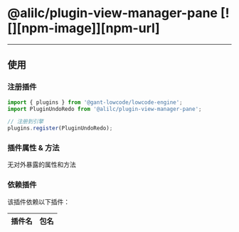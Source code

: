 # @alilc/plugin-view-manager-pane [![][npm-image]][npm-url]

---

## 使用

### 注册插件
```jsx
import { plugins } from '@gant-lowcode/lowcode-engine';
import PluginUndoRedo from '@alilc/plugin-view-manager-pane';

// 注册到引擎
plugins.register(PluginUndoRedo);
```

### 插件属性 & 方法

无对外暴露的属性和方法

### 依赖插件

该插件依赖以下插件：

| 插件名 | 包名 |
| --- | --- |
